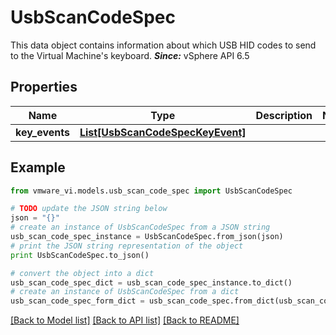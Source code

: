 # UsbScanCodeSpec

This data object contains information about which USB HID codes to send to the Virtual Machine's keyboard.  ***Since:*** vSphere API 6.5 

## Properties
Name | Type | Description | Notes
------------ | ------------- | ------------- | -------------
**key_events** | [**List[UsbScanCodeSpecKeyEvent]**](UsbScanCodeSpecKeyEvent.md) |  | 

## Example

```python
from vmware_vi.models.usb_scan_code_spec import UsbScanCodeSpec

# TODO update the JSON string below
json = "{}"
# create an instance of UsbScanCodeSpec from a JSON string
usb_scan_code_spec_instance = UsbScanCodeSpec.from_json(json)
# print the JSON string representation of the object
print UsbScanCodeSpec.to_json()

# convert the object into a dict
usb_scan_code_spec_dict = usb_scan_code_spec_instance.to_dict()
# create an instance of UsbScanCodeSpec from a dict
usb_scan_code_spec_form_dict = usb_scan_code_spec.from_dict(usb_scan_code_spec_dict)
```
[[Back to Model list]](../README.md#documentation-for-models) [[Back to API list]](../README.md#documentation-for-api-endpoints) [[Back to README]](../README.md)


